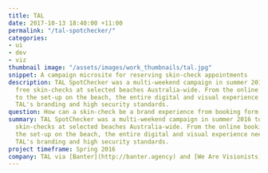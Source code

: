 ```yaml
---
title: TAL
date: 2017-10-13 18:40:00 +11:00
permalink: "/tal-spotchecker/"
categories:
- ui
- dev
- viz
thumbnail image: "/assets/images/work_thumbnails/tal.jpg"
snippet: A campaign microsite for reserving skin-check appointments
description: TAL SpotChecker was a multi-weekend campaign in summer 2016 to perform
  free skin-checks at selected beaches Australia-wide. From the online booking engine
  to the set-up on the beach, the entire digital and visual experience needed to represent
  TAL's branding and high security standards.
question: How can a skin-check be a brand experience from booking form to beach?
summary: TAL SpotChecker was a multi-weekend campaign in summer 2016 to perform free
  skin-checks at selected beaches Australia-wide. From the online booking engine to
  the set-up on the beach, the entire digital and visual experience needed to represent
  TAL's branding and high security standards.
project timeframe: Spring 2016
company: TAL via [Banter](http://banter.agency) and [We Are Visionists](http://wav.agency)
---
```


